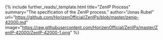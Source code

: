 {%
  include further_reads/_template.html
  title="ZenIP Process"
  summary="The specification of the ZenIP process."
  author="Jonas Rubel"
  url="https://github.com/HorizenOfficial/ZenIPs/blob/master/zenip-42000.md"
  image="https://raw.githubusercontent.com/HorizenOfficial/ZenIPs/master/ZenIP-42000/ZenIP-42000-1.png"
%}
